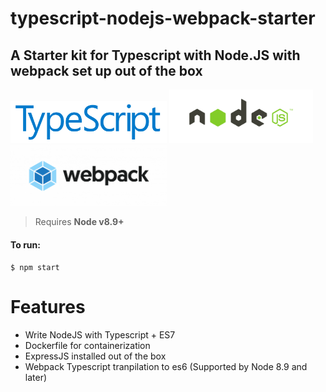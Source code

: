 # typescript-nodejs-webpack-starter

## A Starter kit for Typescript with Node.JS with webpack set up out of the box

<div style="style=block">
<img src="assets/ts.png" width="250">
<img src="assets/nodejs.png" width="230">
<img src="assets/webpack.png" width="250">
</div>

> Requires **Node v8.9+**

#### To run:

```
$ npm start
```

# Features

* Write NodeJS with Typescript + ES7
* Dockerfile for containerization
* ExpressJS installed out of the box
* Webpack Typescript tranpilation to es6 (Supported by Node 8.9 and later)
